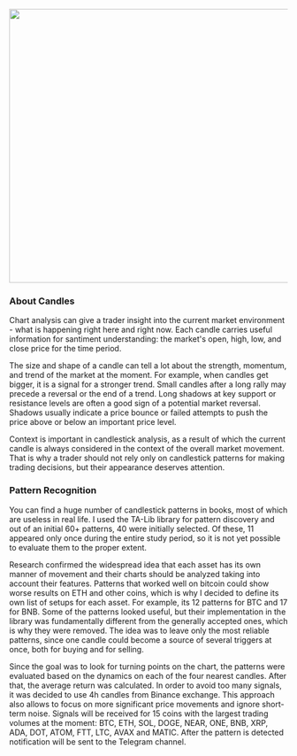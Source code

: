 <p align="center">
  <img width="850" height="495" src="https://www.tradingview.com/x/UF4uIhLq/">
</p>

### About Candles

Chart analysis can give a trader insight into the current market environment - what is happening right here and right now. Each candle carries useful information for santiment understanding: the market's open, high, low, and close price for the time period.

The size and shape of a candle can tell a lot about the strength, momentum, and trend of the market at the moment. For example, when candles get bigger, it is a signal for a stronger trend. Small candles after a long rally may precede a reversal or the end of a trend. Long shadows at key support or resistance levels are often a good sign of a potential market reversal. Shadows usually indicate a price bounce or failed attempts to push the price above or below an important price level.

Context is important in candlestick analysis, as a result of which the current candle is always considered in the context of the overall market movement. That is why a trader should not rely only on candlestick patterns for making trading decisions, but their appearance deserves attention.

### Pattern Recognition

You can find a huge number of candlestick patterns in books, most of which are useless in real life. I used the TA-Lib library for pattern discovery and out of an initial 60+ patterns, 40 were initially selected. Of these, 11 appeared only once during the entire study period, so it is not yet possible to evaluate them to the proper extent.

Research confirmed the widespread idea that each asset has its own manner of movement and their charts should be analyzed taking into account their features. Patterns that worked well on bitcoin could show worse results on ETH and other coins, which is why I decided to define its own list of setups for each asset. For example, its 12 patterns for BTC and 17 for BNB. Some of the patterns looked useful, but their implementation in the library was fundamentally different from the generally accepted ones, which is why they were removed. The idea was to leave only the most reliable patterns, since one candle could become a source of several triggers at once, both for buying and for selling.

Since the goal was to look for turning points on the chart, the patterns were evaluated based on the dynamics on each of the four nearest candles. After that, the average return was calculated. In order to avoid too many signals, it was decided to use 4h candles from Binance exchange. This approach also allows to focus on more significant price movements and ignore short-term noise. Signals will be received for 15 coins with the largest trading volumes at the moment: BTC, ETH, SOL, DOGE, NEAR, ONE, BNB, XRP, ADA, DOT, ATOM, FTT, LTC, AVAX and MATIC. After the pattern is detected notification will be sent to the Telegram channel.
